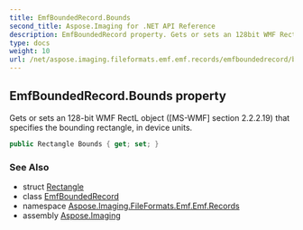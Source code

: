 ```yaml
---
title: EmfBoundedRecord.Bounds
second_title: Aspose.Imaging for .NET API Reference
description: EmfBoundedRecord property. Gets or sets an 128bit WMF RectL object MSWMF section 2.2.2.19 that specifies the bounding rectangle in device units
type: docs
weight: 10
url: /net/aspose.imaging.fileformats.emf.emf.records/emfboundedrecord/bounds/
---
```

## EmfBoundedRecord.Bounds property

Gets or sets an 128-bit WMF RectL object ([MS-WMF] section 2.2.2.19) that specifies the bounding rectangle, in device units.

```csharp
public Rectangle Bounds { get; set; }
```

### See Also

* struct [Rectangle](../../../aspose.imaging/rectangle/)
* class [EmfBoundedRecord](../)
* namespace [Aspose.Imaging.FileFormats.Emf.Emf.Records](../../emfboundedrecord/)
* assembly [Aspose.Imaging](../../../)


